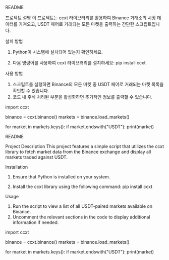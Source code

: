 README

프로젝트 설명
이 프로젝트는 ccxt 라이브러리를 활용하여 Binance 거래소의 시장 데이터를 가져오고, USDT 페어로 거래되는 모든 마켓을 출력하는 간단한 스크립트입니다.

설치 방법

1. Python이 시스템에 설치되어 있는지 확인하세요.

2. 다음 명령어를 사용하여 ccxt 라이브러리를 설치하세요:
   pip install ccxt

사용 방법

1. 스크립트를 실행하면 Binance의 모든 마켓 중 USDT 페어로 거래되는 마켓 목록을 확인할 수 있습니다.
2. 코드 내 주석 처리된 부분을 활성화하면 추가적인 정보를 출력할 수 있습니다.

import ccxt

binance = ccxt.binance()
markets = binance.load_markets()

for market in markets.keys():
    if market.endswith("USDT"):
        print(market)

README

Project Description
This project features a simple script that utilizes the ccxt library to fetch market data from the Binance exchange and display all markets traded against USDT.

Installation

1. Ensure that Python is installed on your system.

2. Install the ccxt library using the following command:
   pip install ccxt

Usage

1. Run the script to view a list of all USDT-paired markets available on Binance.
2. Uncomment the relevant sections in the code to display additional information if needed.

import ccxt

binance = ccxt.binance()
markets = binance.load_markets()

for market in markets.keys():
    if market.endswith("USDT"):
        print(market)

